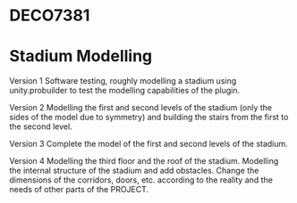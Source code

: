 # DECO7381
# Stadium Modelling

Version 1
Software testing, roughly modelling a stadium using unity.probuilder to test the modelling capabilities of the plugin.

Version 2 
Modelling the first and second levels of the stadium (only the sides of the model due to symmetry) and building the stairs from the first to the second level.

Version 3
Complete the model of the first and second levels of the stadium.

Version 4
Modelling the third floor and the roof of the stadium.
Modelling the internal structure of the stadium and add obstacles.
Change the dimensions of the corridors, doors, etc. according to the reality and the needs of other parts of the PROJECT.
